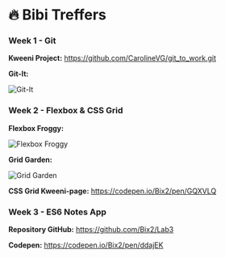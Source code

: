 # :fire: Bibi Treffers

### Week 1 - Git

__Kweeni Project:__ https://github.com/CarolineVG/git_to_work.git

__Git-It:__

![Git-It](https://s5.postimg.org/3vqijtht3/screenshot.png)


### Week 2 - Flexbox & CSS Grid

__Flexbox Froggy:__

![Flexbox Froggy](https://s5.postimg.org/y0ez57ph3/flexbox-froggy.png)

__Grid Garden:__

![Grid Garden](https://s5.postimg.org/i269f2njb/grid-garden.png)

__CSS Grid Kweeni-page:__ https://codepen.io/Bix2/pen/GQXVLQ


### Week 3 - ES6 Notes App

__Repository GitHub:__ https://github.com/Bix2/Lab3

__Codepen:__ https://codepen.io/Bix2/pen/ddajEK
